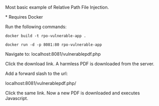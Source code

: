 Most basic example of Relative Path File Injection.

\* Requires Docker

Run the following commands:

`docker build -t rpo-vulnerable-app .`

`docker run -d -p 8081:80 rpo-vulnerable-app `

Navigate to:
localhost:8081/vulnerablepdf.php

Click the download link. A harmless PDF is downloaded from the server.

Add a forward slash to the url:

localhost:8081/vulnerablepdf.php/

Click the same link.
Now a new PDF is downloaded and executes Javascript.